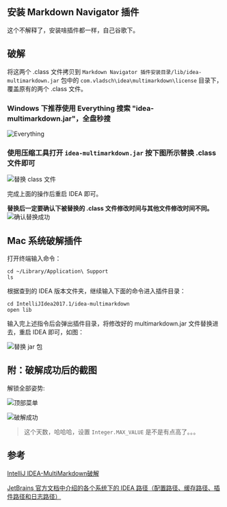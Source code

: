 ## 安装 Markdown Navigator 插件
这个不解释了，安装啥插件都一样，自己谷歌下。

## 破解
将这两个 .class 文件拷贝到 `Markdown Navigator 插件安装目录/lib/idea-multimarkdown.jar` 包中的 `com.vladsch\idea\multimarkdown\license` 目录下，覆盖原有的两个 .class 文件。
### Windows 下推荐使用 Everything 搜索 "idea-multimarkdown.jar"，全盘秒搜

![Everything](http://wx2.sinaimg.cn/mw690/a6e9cb00ly1fggjp1tee6j20oc07smxl.jpg)

### 使用压缩工具打开 `idea-multimarkdown.jar` 按下图所示替换 .class 文件即可

![替换 class 文件](http://wx4.sinaimg.cn/mw690/a6e9cb00ly1fggjp25549j20mr0el40o.jpg)

完成上面的操作后重启 IDEA 即可。

**替换后一定要确认下被替换的 .class 文件修改时间与其他文件修改时间不同。**
![确认替换成功](http://wx2.sinaimg.cn/mw690/a6e9cb00ly1fgglx44looj20ps091abm.jpg)

## Mac 系统破解插件
打开终端输入命令：
```
cd ~/Library/Application\ Support
ls
```
根据查到的 IDEA 版本文件夹，继续输入下面的命令进入插件目录：
```
cd IntelliJIdea2017.1/idea-multimarkdown
open lib
```
输入完上述指令后会弹出插件目录，将修改好的 multimarkdown.jar 文件替换进去，重启 IDEA 即可，如图：

![替换 jar 包](http://wx2.sinaimg.cn/mw690/a6e9cb00ly1fggoxvajfnj21b61hie2s.jpg)

## 附：破解成功后的截图
解锁全部姿势:

![顶部菜单](http://wx1.sinaimg.cn/mw690/a6e9cb00ly1fgh5r3ktnrj21ec0cftc9.jpg)

![破解成功](http://wx3.sinaimg.cn/mw690/a6e9cb00ly1fggoxu26ohj21ks17mn91.jpg)
>这个天数，哈哈哈，设置 `Integer.MAX_VALUE` 是不是有点高了。。。

## 参考
[IntelliJ IDEA-MultiMarkdown破解](http://www.jianshu.com/p/b70e250bed37)

[JetBrains 官方文档中介绍的各个系统下的 IDEA 路径（配置路径、缓存路径、插件路径和日志路径）](https://www.jetbrains.com/help/idea/2017.1/directories-used-by-intellij-idea-to-store-settings-caches-plugins-and-logs.html)